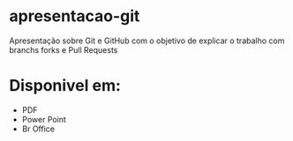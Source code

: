 # apresentacao-git
Apresentação sobre Git e GitHub com o objetivo de explicar o trabalho com branchs forks e Pull Requests
# Disponivel em: 
* PDF
* Power Point 
* Br Office
